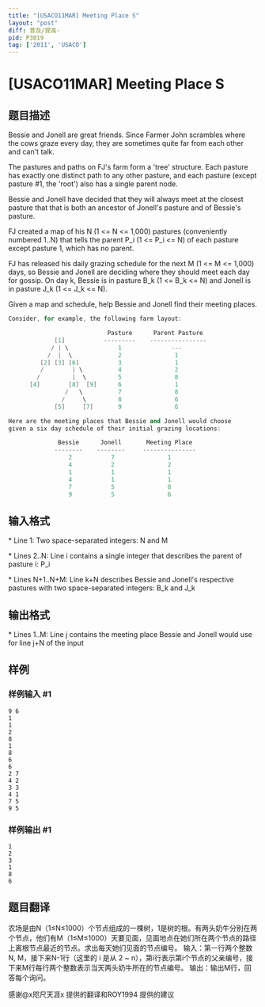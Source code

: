```yaml
---
title: "[USACO11MAR] Meeting Place S"
layout: "post"
diff: 普及/提高-
pid: P3019
tag: ['2011', 'USACO']
---
```

# [USACO11MAR] Meeting Place S
## 题目描述

Bessie and Jonell are great friends. Since Farmer John scrambles where the cows graze every day, they are sometimes quite far from each other and can't talk.

The pastures and paths on FJ's farm form a 'tree' structure.  Each pasture has exactly one distinct path to any other pasture, and each pasture (except pasture #1, the 'root') also has a single parent node.

Bessie and Jonell have decided that they will always meet at the closest pasture that that is both an ancestor of Jonell's pasture and of Bessie's pasture.

FJ created a map of his N (1 <= N <= 1,000) pastures (conveniently numbered 1..N) that tells the parent P\_i (1 <= P\_i <= N) of each pasture except pasture 1, which has no parent.

FJ has released his daily grazing schedule for the next M (1 <= M <= 1,000) days, so Bessie and Jonell are deciding where they should meet each day for gossip. On day k, Bessie is in pasture B\_k (1 <= B\_k <= N) and Jonell is in pasture J\_k (1 <= J\_k <= N).

Given a map and schedule, help Bessie and Jonell find their meeting places.

```cpp
Consider, for example, the following farm layout:

                            Pasture      Parent Pasture
             [1]           ---------    ----------------
            / | \              1              ---
           /  |  \             2               1 
         [2] [3] [6]           3               1
         /        | \          4               2
        /         |  \         5               8
      [4]        [8]  [9]      6               1
                /   \          7               8
               /     \         8               6
             [5]     [7]       9               6

Here are the meeting places that Bessie and Jonell would choose
given a six day schedule of their initial grazing locations:

              Bessie      Jonell       Meeting Place
             --------    --------     ---------------
                 2           7               1
                 4           2               2
                 1           1               1
                 4           1               1
                 7           5               8
                 9           5               6
```



## 输入格式

\* Line 1: Two space-separated integers: N and M

\* Lines 2..N: Line i contains a single integer that describes the parent of pasture i:  P\_i

\* Lines N+1..N+M: Line k+N describes Bessie and Jonell's respective pastures with two space-separated integers: B\_k and J\_k



## 输出格式

\* Lines 1..M: Line j contains the meeting place Bessie and Jonell would use for line j+N of the input

## 样例

### 样例输入 #1
```
9 6 
1 
1 
2 
8 
1 
8 
6 
6 
2 7 
4 2 
3 3 
4 1 
7 5 
9 5 

```
### 样例输出 #1
```
1 
2 
3 
1 
8 
6 

```
## 题目翻译

农场是由N（1≤N≤1000）个节点组成的一棵树，1是树的根。有两头奶牛分别在两个节点，他们有M（1≤M≤1000）天要见面，见面地点在她们所在两个节点的路径上离根节点最近的节点。求出每天她们见面的节点编号。
输入：第一行两个整数N, M，接下来N-1行（这里的 i 是从 2 ~ n），第i行表示第i个节点的父亲编号，接下来M行每行两个整数表示当天两头奶牛所在的节点编号。
输出：输出M行，回答每个询问。

感谢@x咫尺天涯x 提供的翻译和ROY1994 提供的建议
